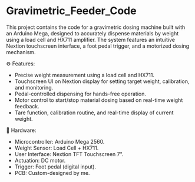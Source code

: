 # Gravimetric_Feeder_Code
This project contains the code for a gravimetric dosing machine built with an Arduino Mega, designed to accurately dispense materials by weight using a load cell and HX711 amplifier. The system features an intuitive Nextion touchscreen interface, a foot pedal trigger, and a motorized dosing mechanism.

⚙️ Features:
- Precise weight measurement using a load cell and HX711.
- Touchscreen UI on Nextion display for setting target weight, calibration, and monitoring.
- Pedal-controlled dispensing for hands-free operation.
- Motor control to start/stop material dosing based on real-time weight feedback.
- Tare function, calibration routine, and real-time display of current weight.

🔧 Hardware:
- Microcontroller: Arduino Mega 2560.
- Weight Sensor: Load Cell + HX711.
- User Interface: Nextion TFT Touchscreen 7".
- Actuation: DC motor.
- Trigger: Foot pedal (digital input).
- PCB: Custom-designed by me.
